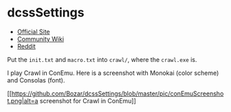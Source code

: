 # dcssSettings

* [Official Site](http://crawl.develz.org/)
* [Community Wiki](http://crawl.chaosforge.org/Crawl_Wiki)
* [Reddit](https://www.reddit.com/r/dcss/)

Put the `init.txt` and `macro.txt` into `crawl/`, where the `crawl.exe` is.

I play Crawl in ConEmu.  Here is a screenshot with Monokai (color scheme) and
Consolas (font).

[[https://github.com/Bozar/dcssSettings/blob/master/pic/conEmuScreenshot.png|alt=a screenshot for Crawl in ConEmu]]

